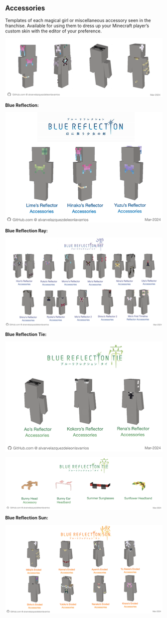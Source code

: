 ## Accessories
Templates of each magical girl or miscellaneous accessory seen in the franchise. Available for using them to dress up your Minecraft player’s custom skin with the editor of your preference.

![Blue Reflection Accessories Cover](/src/img/manual/BlueReflectionAccessoriesCover.png)


**Blue Reflection:**

![Blue Reflection Accessories](/src/img/accessories/BlueReflectionAccessories.png)

**Blue Reflection Ray:**

![Blue Reflection Ray Accessories](/src/img/accessories/BlueReflectionRayAccessories.png)

**Blue Reflection Tie:**

![Blue Reflection Tie Accessories Reflectors](/src/img/accessories/BlueReflectionTieAccessoriesReflectors.png)

![Blue Reflection Tie Accessories Miscellaneous](/src/img/accessories/BlueReflectionTieAccessoriesMiscellaneous.png)

**Blue Reflection Sun:**

![Blue Reflection Sun Accessories](/src/img/accessories/BlueReflectionSunAccessories.png)
